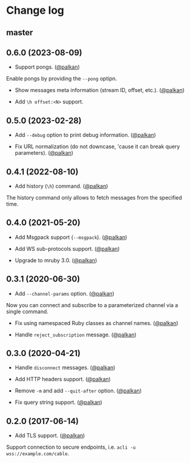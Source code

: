 # Change log

## master

## 0.6.0 (2023-08-09)

- Support pongs. ([@palkan][])

Enable pongs by providing the `--pong` optipn.

- Show messages meta information (stream ID, offset, etc.). ([@palkan][])

- Add `\h offset:<N>` support.

## 0.5.0 (2023-02-28)

- Add `--debug` option to print debug information. ([@palkan][])

- Fix URL normalization (do not downcase, 'cause it can break query parameters). ([@palkan][])

## 0.4.1 (2022-08-10)

- Add history (`\h`) command. ([@palkan][])

The history command only allows to fetch messages from the specified time.

## 0.4.0 (2021-05-20)

- Add Msgpack support (`--msgpack`). ([@palkan][])

- Add WS sub-protocols support. ([@palkan][])

- Upgrade to mruby 3.0. ([@palkan][])

## 0.3.1 (2020-06-30)

- Add `--channel-params` option. ([@palkan][])

Now you can connect and subscribe to a parameterized channel via a single command.

- Fix using namespaced Ruby classes as channel names. ([@palkan][])

- Handle `reject_subscription` message. ([@palkan][])

## 0.3.0 (2020-04-21)

- Handle `disconnect` messages. ([@palkan][])

- Add HTTP headers support. ([@palkan][])

- Remove `-m` and add `--quit-after` option. ([@palkan][])

- Fix query string support. ([@palkan][])

## 0.2.0 (2017-06-14)

- Add TLS support. ([@palkan][])

Support connection to secure endpoints, i.e. `acli -u wss://example.com/cable`.

[@palkan]: https://github.com/palkan

